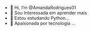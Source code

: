 - 👋 Hi, I’m @AmandaRodrigues01
- 👀 Sou Interessada em aprender mais 
- 🌱 Estou estudando Python...
- 💞️ Apaixonada por tecnologia ...


<!---
AmandaRodrigues01/AmandaRodrigues01 is a ✨ special ✨ repository because its `README.md` (this file) appears on your GitHub profile.
You can click the Preview link to take a look at your changes.
--->
